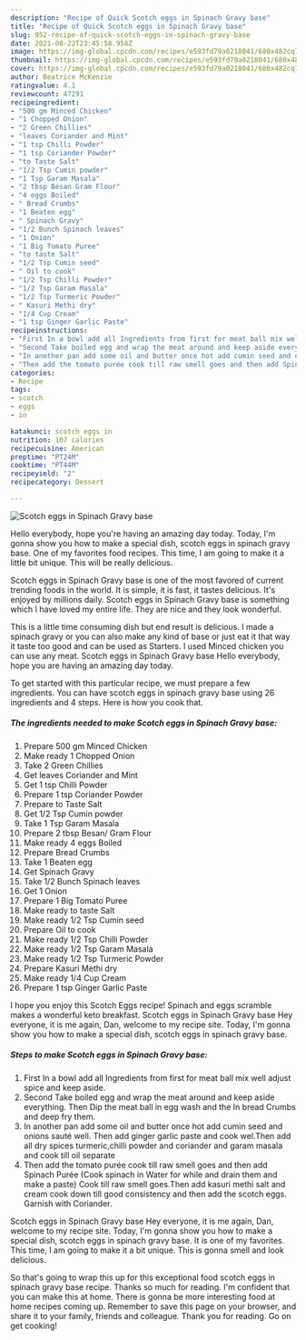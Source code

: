 ```yaml
---
description: "Recipe of Quick Scotch eggs in Spinach Gravy base"
title: "Recipe of Quick Scotch eggs in Spinach Gravy base"
slug: 952-recipe-of-quick-scotch-eggs-in-spinach-gravy-base
date: 2021-08-22T23:45:58.958Z
image: https://img-global.cpcdn.com/recipes/e593fd79a0218041/680x482cq70/scotch-eggs-in-spinach-gravy-base-recipe-main-photo.jpg
thumbnail: https://img-global.cpcdn.com/recipes/e593fd79a0218041/680x482cq70/scotch-eggs-in-spinach-gravy-base-recipe-main-photo.jpg
cover: https://img-global.cpcdn.com/recipes/e593fd79a0218041/680x482cq70/scotch-eggs-in-spinach-gravy-base-recipe-main-photo.jpg
author: Beatrice McKenzie
ratingvalue: 4.1
reviewcount: 47291
recipeingredient:
- "500 gm Minced Chicken"
- "1 Chopped Onion"
- "2 Green Chillies"
- "leaves Coriander and Mint"
- "1 tsp Chilli Powder"
- "1 tsp Coriander Powder"
- "to Taste Salt"
- "1/2 Tsp Cumin powder"
- "1 Tsp Garam Masala"
- "2 tbsp Besan Gram Flour"
- "4 eggs Boiled"
- " Bread Crumbs"
- "1 Beaten egg"
- " Spinach Gravy"
- "1/2 Bunch Spinach leaves"
- "1 Onion"
- "1 Big Tomato Puree"
- "to taste Salt"
- "1/2 Tsp Cumin seed"
- " Oil to cook"
- "1/2 Tsp Chilli Powder"
- "1/2 Tsp Garam Masala"
- "1/2 Tsp Turmeric Powder"
- " Kasuri Methi dry"
- "1/4 Cup Cream"
- "1 tsp Ginger Garlic Paste"
recipeinstructions:
- "First In a bowl add all Ingredients from first for meat ball mix well adjust spice and keep aside."
- "Second Take boiled egg and wrap the meat around and keep aside everything. Then Dip the meat ball in egg wash and the In bread Crumbs and deep fry them."
- "In another pan add some oil and butter once hot add cumin seed and onions sauté well. Then add ginger garlic paste and cook wel.Then add all dry spices turmeric,chilli powder and coriander and garam masala and cook till oil separate"
- "Then add the tomato purée cook till raw smell goes and then add Spinach Purée (Cook spinach in Water for while and drain them and make a paste) Cook till raw smell goes.Then add kasuri methi salt and cream cook down till good consistency and then add the scotch eggs. Garnish with Coriander."
categories:
- Recipe
tags:
- scotch
- eggs
- in

katakunci: scotch eggs in 
nutrition: 107 calories
recipecuisine: American
preptime: "PT24M"
cooktime: "PT44M"
recipeyield: "2"
recipecategory: Dessert

---
```



![Scotch eggs in Spinach Gravy base](https://img-global.cpcdn.com/recipes/e593fd79a0218041/680x482cq70/scotch-eggs-in-spinach-gravy-base-recipe-main-photo.jpg)

Hello everybody, hope you're having an amazing day today. Today, I'm gonna show you how to make a special dish, scotch eggs in spinach gravy base. One of my favorites food recipes. This time, I am going to make it a little bit unique. This will be really delicious.

Scotch eggs in Spinach Gravy base is one of the most favored of current trending foods in the world. It is simple, it is fast, it tastes delicious. It's enjoyed by millions daily. Scotch eggs in Spinach Gravy base is something which I have loved my entire life. They are nice and they look wonderful.

This is a little time consuming dish but end result is delicious. I made a spinach gravy or you can also make any kind of base or just eat it that way it taste too good and can be used as Starters. I used Minced chicken you can use any meat. Scotch eggs in Spinach Gravy base Hello everybody, hope you are having an amazing day today.


To get started with this particular recipe, we must prepare a few ingredients. You can have scotch eggs in spinach gravy base using 26 ingredients and 4 steps. Here is how you cook that.

<!--inarticleads1-->

##### The ingredients needed to make Scotch eggs in Spinach Gravy base:

1. Prepare 500 gm Minced Chicken
1. Make ready 1 Chopped Onion
1. Take 2 Green Chillies
1. Get leaves Coriander and Mint
1. Get 1 tsp Chilli Powder
1. Prepare 1 tsp Coriander Powder
1. Prepare to Taste Salt
1. Get 1/2 Tsp Cumin powder
1. Take 1 Tsp Garam Masala
1. Prepare 2 tbsp Besan/ Gram Flour
1. Make ready 4 eggs Boiled
1. Prepare  Bread Crumbs
1. Take 1 Beaten egg
1. Get  Spinach Gravy
1. Take 1/2 Bunch Spinach leaves
1. Get 1 Onion
1. Prepare 1 Big Tomato Puree
1. Make ready to taste Salt
1. Make ready 1/2 Tsp Cumin seed
1. Prepare  Oil to cook
1. Make ready 1/2 Tsp Chilli Powder
1. Make ready 1/2 Tsp Garam Masala
1. Make ready 1/2 Tsp Turmeric Powder
1. Prepare  Kasuri Methi dry
1. Make ready 1/4 Cup Cream
1. Prepare 1 tsp Ginger Garlic Paste


I hope you enjoy this Scotch Eggs recipe! Spinach and eggs scramble makes a wonderful keto breakfast. Scotch eggs in Spinach Gravy base Hey everyone, it is me again, Dan, welcome to my recipe site. Today, I&#39;m gonna show you how to make a special dish, scotch eggs in spinach gravy base. 

<!--inarticleads2-->

##### Steps to make Scotch eggs in Spinach Gravy base:

1. First In a bowl add all Ingredients from first for meat ball mix well adjust spice and keep aside.
1. Second Take boiled egg and wrap the meat around and keep aside everything. Then Dip the meat ball in egg wash and the In bread Crumbs and deep fry them.
1. In another pan add some oil and butter once hot add cumin seed and onions sauté well. Then add ginger garlic paste and cook wel.Then add all dry spices turmeric,chilli powder and coriander and garam masala and cook till oil separate
1. Then add the tomato purée cook till raw smell goes and then add Spinach Purée (Cook spinach in Water for while and drain them and make a paste) Cook till raw smell goes.Then add kasuri methi salt and cream cook down till good consistency and then add the scotch eggs. Garnish with Coriander.


Scotch eggs in Spinach Gravy base Hey everyone, it is me again, Dan, welcome to my recipe site. Today, I&#39;m gonna show you how to make a special dish, scotch eggs in spinach gravy base. It is one of my favorites. This time, I am going to make it a bit unique. This is gonna smell and look delicious. 

So that's going to wrap this up for this exceptional food scotch eggs in spinach gravy base recipe. Thanks so much for reading. I'm confident that you can make this at home. There is gonna be more interesting food at home recipes coming up. Remember to save this page on your browser, and share it to your family, friends and colleague. Thank you for reading. Go on get cooking!
